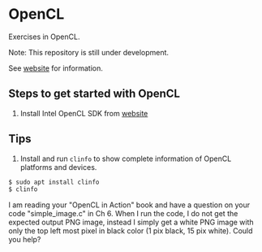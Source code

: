 # OpenCL
Exercises in OpenCL.

Note: This repository is still under development.

See [website](https://adaickalavan.github.io/portfolio/opencl/) for information.

## Steps to get started with OpenCL
1. Install Intel OpenCL SDK from [website](https://software.intel.com/en-us/opencl-sdk/choose-download)

## Tips
1. Install and run `clinfo` to show complete information of OpenCL platforms and devices.
```bash
$ sudo apt install clinfo
$ clinfo
```

I am reading your "OpenCL in Action" book and have a question on your code "simple_image.c" in Ch 6. When I run the code, I do not get the expected output PNG image, instead I simply get a white PNG image with only the top left most pixel in black color (1 pix black, 15 pix white). Could you help? 